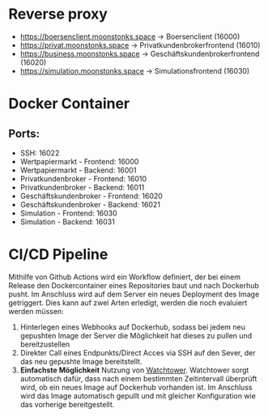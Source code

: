 # Reverse proxy
* https://boersenclient.moonstonks.space -> Boersenclient (16000)
* https://privat.moonstonks.space -> Privatkundenbrokerfrontend (16010)
* https://business.moonstonks.space -> Geschäftskundenbrokerfrontend (16020)
* https://simulation.moonstonks.space -> Simulationsfrontend (16030)

# Docker Container
## Ports:
* SSH: 16022
* Wertpapiermarkt - Frontend: 16000
* Wertpapiermarkt - Backend: 16001
* Privatkundenbroker - Frontend: 16010
* Privatkundenbroker - Backend: 16011
* Geschäftskundenbroker - Frontend: 16020
* Geschäftskundenbroker - Backend: 16021
* Simulation - Frontend: 16030
* Simulation - Backend: 16031

# CI/CD Pipeline

Mithilfe von Github Actions wird ein Workflow definiert, der bei einem Release den Dockercontainer eines Repositories baut und nach Dockerhub pusht. Im Anschluss wird auf dem Server ein neues Deployment des Image getriggert.
Dies kann auf zwei Arten erledigt, werden die noch evaluiert werden müssen:

1. Hinterlegen eines Webhooks auf Dockerhub, sodass bei jedem neu gepushten Image der Server die Möglichkeit hat dieses zu pullen und bereitzustellen
2. Direkter Call eines Endpunkts/Direct Acces via SSH auf den Sever, der das neu gepushte Image bereitstellt.
3. **Einfachste Möglichkeit** Nutzung von [Watchtower](https://containrrr.dev/watchtower/). Watchtower sorgt automatisch dafür, dass nach einem bestimmten Zeitintervall überprüft wird, ob ein neues Image auf Dockerhub vorhanden ist. Im Anschluss wird das Image automatisch gepullt und mit gleicher Konfiguration wie das vorherige bereitgestellt.
